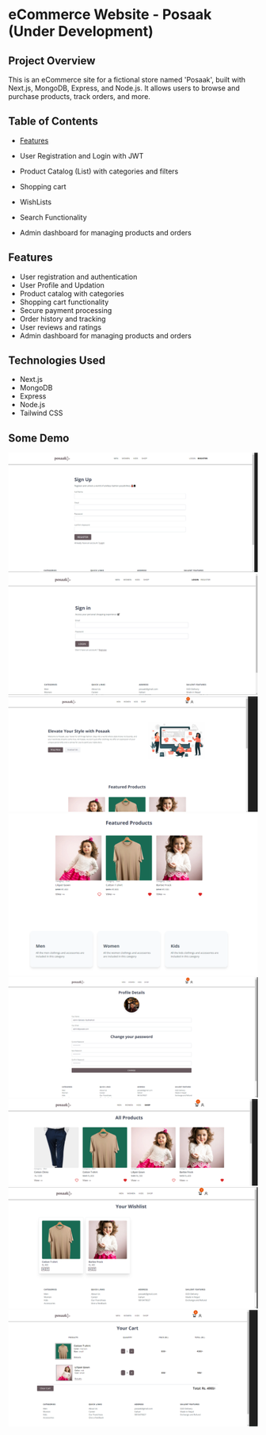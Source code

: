 # eCommerce Website - Posaak (Under Development)

## Project Overview

This is an eCommerce site for a fictional store named 'Posaak', built with Next.js, MongoDB, Express, and Node.js. It allows users to browse and purchase products, track orders, and more.

## Table of Contents

- [Features](#features)

- User Registration and Login with JWT
- Product Catalog (List) with categories and filters
- Shopping cart
- WishLists
- Search Functionality
- Admin dashboard for managing products and orders

## Features

- User registration and authentication
- User Profile and Updation
- Product catalog with categories
- Shopping cart functionality
- Secure payment processing
- Order history and tracking
- User reviews and ratings
- Admin dashboard for managing products and orders

## Technologies Used

- Next.js
- MongoDB
- Express
- Node.js
- Tailwind CSS

## Some Demo

![Register Form](image-8.png)
![Login Form](image-7.png)
![Hero Section](image.png)
![Featured Products and Shop By Category](image-2.png)
![User Profile](image-3.png)
![All Products](image-4.png)
![Wishlist](image-5.png)
![Cart](image-6.png)
